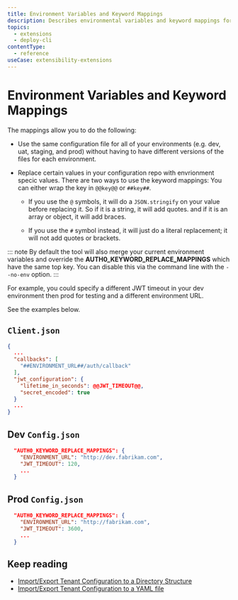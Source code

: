 ```yaml
---
title: Environment Variables and Keyword Mappings
description: Describes environmental variables and keyword mappings for exporting tenant configurations. 
topics:
  - extensions
  - deploy-cli
contentType:
  - reference
useCase: extensibility-extensions
---
```

# Environment Variables and Keyword Mappings

The mappings allow you to do the following:

* Use the same configuration file for all of your environments (e.g. dev, uat, staging, and prod) without having to have different versions of the files for each environment. 

* Replace certain values in your configuration repo with envrionment specic values. There are two ways to use the keyword mappings: You can either wrap the key in `@@key@@` or `##key##`. 

  - If you use the `@` symbols, it will do a `JSON.stringify` on your value before replacing it.  So if it is a string, it will add quotes. and if it is an array or object, it will add braces.  

  - If you use the `#` symbol instead, it will just do a literal replacement; it will not add quotes or brackets.

::: note
By default the tool will also merge your current environment variables and override the **AUTH0_KEYWORD_REPLACE_MAPPINGS** which have the same top key. You can disable this via the command line with the `--no-env` option.
:::

For example, you could specify a different JWT timeout in your dev environment then prod for testing and a different environment URL. 

See the examples below.

## `Client.json`

```json
{
  ...
  "callbacks": [
    "##ENVIRONMENT_URL##/auth/callback"
  ],
  "jwt_configuration": {
    "lifetime_in_seconds": @@JWT_TIMEOUT@@,
    "secret_encoded": true
  }
  ...
}
```

## Dev `Config.json`

```json
  "AUTH0_KEYWORD_REPLACE_MAPPINGS": {
    "ENVIRONMENT_URL": "http://dev.fabrikam.com",
    "JWT_TIMEOUT": 120,
    ...
  }
```

## Prod `Config.json`

```json
  "AUTH0_KEYWORD_REPLACE_MAPPINGS": {
    "ENVIRONMENT_URL": "http://fabrikam.com",
    "JWT_TIMEOUT": 3600,
    ...
  }
```

## Keep reading

* [Import/Export Tenant Configuration to a Directory Structure](/extensions/deploy-cli/guides/import-export-directory-structure)
* [Import/Export Tenant Configuration to a YAML file](/extensions/deploy-cli/guides/import-export-yaml-file)